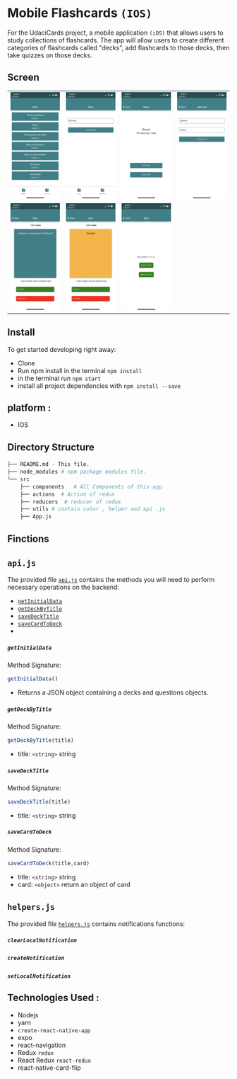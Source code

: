 # Mobile Flashcards `(IOS)`

For the UdaciCards project, a mobile application `(iOS)` that allows users to study collections of flashcards. The app will allow users to create different categories of flashcards called "decks", add flashcards to those decks, then take quizzes on those decks.

## Screen

<table>
  <tr>
    <td><img src="./screenshots/HOME.PNG" width="200"></td>
    <td><img src="./screenshots/Add_Deck.PNG" width="200"></td>
    <td><img src="./screenshots/DECK_PAGE.PNG" width="200"></td>
    <td><img src="./screenshots/ADD_CARD.PNG" width="200"></td>
  <tr>
  <tr>
    <td><img src="./screenshots/QUIZ.PNG" width="200"></td>
    <td><img src="./screenshots/DISPLAY_ANSWER.PNG" width="200"></td>
    <td><img src="./screenshots/RESULT.PNG" width="200"></td>
  <tr>
</table>

## Install

To get started developing right away:
* Clone
* Run npm install in the terminal  `npm install`
* in the terminal run `npm start`
* install all project dependencies with `npm install --save`

## platform :
- IOS

## Directory Structure
```bash
├── README.md - This file.
├── node_modules # npm package modules file. 
└── src
    ├── components   # All Components of this app
    ├── actions  # Action of redux
    ├── reducers  # reducer of redux
    ├── utils # contain color , helper and api .js
    ├── App.js 
```


## Finctions

## `api.js`
  The provided file [`api.js`](src/utils/api.js) contains the methods you will need to perform necessary operations on the backend:

* [`getInitialData`](#getInitialData)
* [`getDeckByTitle`](#getDeckByTitle)
* [`saveDeckTitle`](#saveDeckTitle)
* [`saveCardToDeck`](#saveCardToDeck)
* 
##### `getInitialData`

Method Signature:

```js
getInitialData()
```

* Returns a JSON object containing a decks and questions objects.

##### `getDeckByTitle`

Method Signature:

```js
getDeckByTitle(title)
```

* title: `<string>` string

##### `saveDeckTitle`

Method Signature:

```js
saveDeckTitle(title)
```
* title: `<string>` string

##### `saveCardToDeck`

Method Signature:

```js
saveCardToDeck(title,card)
```
* title: `<string>` string
* card: `<object>` return an object of card


## `helpers.js`
  The provided file [`helpers.js`](src/utils/helpers.js) contains notifications functions:
  
##### `clearLocalNotification`
##### `createNotification`
##### `setLocalNotification`


## Technologies Used :
- Nodejs 
- yarn
- `create-react-native-app`
- expo
- react-navigation
- Redux `redux`
- React Redux `react-redux`
- react-native-card-flip



